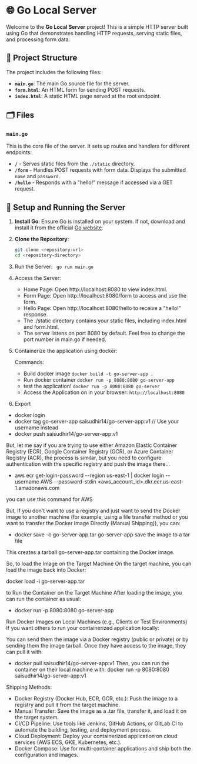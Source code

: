 # 🌐 Go Local Server

Welcome to the **Go Local Server** project! This is a simple HTTP server built using Go that demonstrates handling HTTP requests, serving static files, and processing form data.

## 📁 Project Structure

The project includes the following files:

- **`main.go`**: The main Go source file for the server.
- **`form.html`**: An HTML form for sending POST requests.
- **`index.html`**: A static HTML page served at the root endpoint.

## 🗂️ Files

### `main.go`

This is the core file of the server. It sets up routes and handlers for different endpoints:

- **`/`** - Serves static files from the `./static` directory.
- **`/form`** - Handles POST requests with form data. Displays the submitted `name` and `password`.
- **`/hello`** - Responds with a "hello!" message if accessed via a GET request.

## 🚀 Setup and Running the Server

1. **Install Go**: Ensure Go is installed on your system. If not, download and install it from the official [Go website](https://go.dev/doc/install).
2. **Clone the Repository**:
   ```bash
   git clone <repository-url>
   cd <repository-directory>
3. Run the Server:
<code> go run main.go </code>

4. Access the Server:
    * Home Page: Open http://localhost:8080 to view index.html.
    * Form Page: Open http://localhost:8080/form to access and use the form.
    * Hello Page: Open http://localhost:8080/hello to receive a "hello!" response.
    * The ./static directory contains your static files, including index.html and form.html.
    * The server listens on port 8080 by default. Feel free to change the port number in main.go if needed.

5. Containerize the application using docker:

    Commands:

    *  Build docker image
    ```docker build -t go-server-app .```
    * Run docker container
    ``` docker run -p 8080:8080 go-server-app ```
    * test the application!
    ```docker run -p 8080:8080 go-server```
    * Access the Application on in your browser: 
    ``` http://localhost:8080 ```

6. Export
 - docker login
 - docker tag go-server-app saisudhir14/go-server-app:v1  // Use your username instead
 - docker push saisudhir14/go-server-app:v1

But, let me say if you are trying to use either  Amazon Elastic Container Registry (ECR), Google Container Registry (GCR), or Azure Container Registry (ACR), the process is similar, but you need to configure authentication with the specific registry and push the image there...

- aws ecr get-login-password --region us-east-1 | docker login --username AWS --password-stdin <aws_account_id>.dkr.ecr.us-east-1.amazonaws.com

you can use this command for AWS

But,  If you don't want to use a registry and just want to send the Docker image to another machine (for example, using a file transfer method or you want to transfer the Docker Image Directly (Manual Shipping)), you can:
- docker save -o go-server-app.tar go-server-app
save the image to a tar file

This creates a tarball go-server-app.tar containing the Docker image.

So, to load the Image on the Target Machine
On the target machine, you can load the image back into Docker:

docker load -i go-server-app.tar

to Run the Container on the Target Machine After loading the image, you can run the container as usual:
- docker run -p 8080:8080 go-server-app

Run Docker Images on Local Machines (e.g., Clients or Test Environments)
If you want others to run your containerized application locally:

You can send them the image via a Docker registry (public or private) or by sending them the image tarball.
Once they have access to the image, they can pull it with:
- docker pull saisudhir14/go-server-app:v1
Then, you can run the container on their local machine with:
docker run -p 8080:8080 saisudhir14/go-server-app:v1


Shipping Methods:

- Docker Registry (Docker Hub, ECR, GCR, etc.): Push the image to a registry and pull it from the target machine. 
- Manual Transfer: Save the image as a .tar file, transfer it, and load it on the target system. 
- CI/CD Pipeline: Use tools like Jenkins, GitHub Actions, or GitLab CI to automate the building, testing, and deployment process. 
- Cloud Deployment: Deploy your containerized application on cloud services (AWS ECS, GKE, Kubernetes, etc.). 
- Docker Compose: Use for multi-container applications and ship both the configuration and images.
